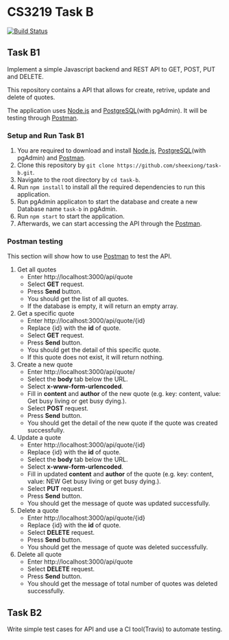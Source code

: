 # CS3219 Task B

[![Build Status](https://travis-ci.com/sheexiong/task-b.svg?branch=master)](https://travis-ci.com/sheexiong/task-b)

## Task B1
Implement a simple Javascript backend and REST API to GET, POST, PUT and DELETE.

This repository contains a API that allows for create, retrive, update and delete of quotes.

The application uses [Node.js](https://nodejs.org/en/) and [PostgreSQL](https://www.postgresql.org/)(with pgAdmin). It will be testing through [Postman](https://www.postman.com/).

### Setup and Run Task B1
1. You are required to download and install [Node.js](https://nodejs.org/en/), [PostgreSQL](https://www.postgresql.org/)(with pgAdmin) and [Postman](https://www.postman.com/).
2. Clone this repository by `git clone https://github.com/sheexiong/task-b.git`.
3. Navigate to the root directory by `cd task-b`.
4. Run `npm install` to install all the required dependencies to run this application.
5. Run pgAdmin applicaton to start the database and create a new Database name `task-b` in pgAdmin.
6. Run `npm start` to start the application.
7. Afterwards, we can start accessing the API through the [Postman](https://www.postman.com/).

### Postman testing
This section will show how to use [Postman](https://www.postman.com/) to test the API.

1. Get all quotes
    * Enter http://localhost:3000/api/quote
    * Select **GET** request.
    * Press **Send** button.
    * You should get the list of all quotes.
    * If the database is empty, it will return an empty array.
2. Get a specific quote
    * Enter http://localhost:3000/api/quote/{id}
    * Replace {id} with the **id** of quote.
    * Select **GET** request.
    * Press **Send** button.
    * You should get the detail of this specific quote.
    * If this quote does not exist, it will return nothing.
3. Create a new quote
    * Enter http://localhost:3000/api/quote/
    * Select the **body** tab below the URL.
    * Select **x-www-form-urlencoded**.
    * Fill in **content** and **author** of the new quote (e.g. key: content, value: Get busy living or get busy dying.).
    * Select **POST** request.
    * Press **Send** button.
    * You should get the detail of the new quote if the quote was created successfully.
4. Update a quote
    * Enter http://localhost:3000/api/quote/{id}
    * Replace {id} with the **id** of quote.
    * Select the **body** tab below the URL.
    * Select **x-www-form-urlencoded**.
    * Fill in updated **content** and **author** of the quote (e.g. key: content, value: NEW Get busy living or get busy dying.).
    * Select **PUT** request.
    * Press **Send** button.
    * You should get the message of quote was updated successfully.
5. Delete a quote
    * Enter http://localhost:3000/api/quote/{id}
    * Replace {id} with the **id** of quote.
    * Select **DELETE** request.
    * Press **Send** button.
    * You should get the message of quote was deleted successfully.
7. Delete all quote
    * Enter http://localhost:3000/api/quote
    * Select **DELETE** request.
    * Press **Send** button.
    * You should get the message of total number of quotes was deleted successfully.

## Task B2
Write simple test cases for API and use a CI tool(Travis) to automate testing.

